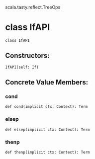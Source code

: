 scala.tasty.reflect.TreeOps
# class IfAPI

<pre><code class="language-scala" >class IfAPI</pre></code>
## Constructors:
<pre><code class="language-scala" >IfAPI(self: If)</pre></code>

## Concrete Value Members:
### cond
<pre><code class="language-scala" >def cond(implicit ctx: Context): Term</pre></code>

### elsep
<pre><code class="language-scala" >def elsep(implicit ctx: Context): Term</pre></code>

### thenp
<pre><code class="language-scala" >def thenp(implicit ctx: Context): Term</pre></code>

